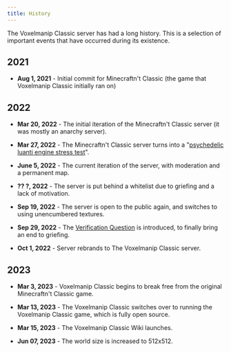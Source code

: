 ```yaml
---
title: History
---
```


The Voxelmanip Classic server has had a long history. This is a selection of important events that have occurred during its existence.

## 2021
- **Aug 1, 2021** - Initial commit for Minecraftn't Classic (the game that Voxelmanip Classic initially ran on)

## 2022
- **Mar 20, 2022** - The initial iteration of the Minecraftn't Classic server (it was mostly an anarchy server).

- **Mar 27, 2022** - The Minecraftn't Classic server turns into a "[psychedelic luanti engine stress test](https://cdn.discordapp.com/attachments/369122544273588226/957634383072858152/unknown.png)".

- **June 5, 2022** - The current iteration of the server, with moderation and a permanent map.

- **?? ?, 2022** - The server is put behind a whitelist due to griefing and a lack of motivation.

- **Sep 19, 2022** - The server is open to the public again, and switches to using unencumbered textures.

- **Sep 29, 2022** - The [Verification Question](Verification_Question) is introduced, to finally bring an end to griefing.

- **Oct 1, 2022** - Server rebrands to The Voxelmanip Classic server.

## 2023
- **Mar 3, 2023** - Voxelmanip Classic begins to break free from the original Minecraftn't Classic game.

- **Mar 13, 2023** - The Voxelmanip Classic switches over to running the Voxelmanip Classic game, which is fully open source.

- **Mar 15, 2023** - The Voxelmanip Classic Wiki launches.

- **Jun 07, 2023** - The world size is increased to 512x512.
